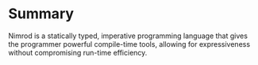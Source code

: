 # Summary

Nimrod is a statically typed, imperative programming language that gives the
programmer powerful compile-time tools, allowing for expressiveness without
compromising run-time efficiency.
